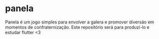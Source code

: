 # panela

Panela é um jogo simples para envolver a galera e promover diversão em momentos de confraternização. 
Este repositório será para produzí-lo e estudar flutter <3 
